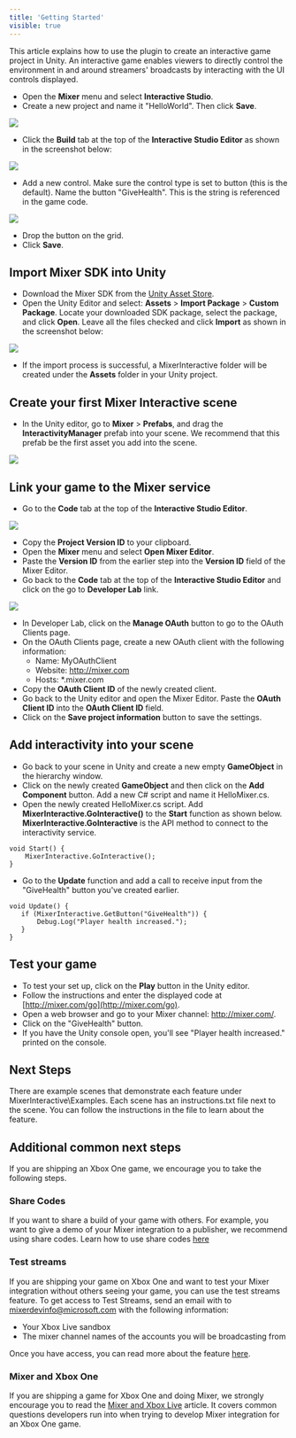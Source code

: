 ```yaml
---
title: 'Getting Started'
visible: true
---
```


This article explains how to use the plugin to create an interactive game project in Unity. An interactive game enables viewers to directly control the environment in and around streamers' broadcasts by interacting with the UI controls displayed.

* Open the **Mixer** menu and select **Interactive Studio**.
* Create a new project and name it "HelloWorld". Then click **Save**.

![](https://github.com/mixer/interactive-unity-plugin/raw/master/documentation/media/images/getting-started-create-new-project.png)

* Click the **Build** tab at the top of the **Interactive Studio Editor** as shown in the screenshot below:

![](https://github.com/mixer/interactive-unity-plugin/raw/master/documentation/media/images/getting-started-click-build-tab.png)

* Add a new control. Make sure the control type is set to button (this is the default). Name the button "GiveHealth". This is the string is referenced in the game code.

![](https://github.com/mixer/interactive-unity-plugin/raw/master/documentation/media/images/getting-started-create-give-health-button.png)

* Drop the button on the grid.
* Click **Save**.

## Import Mixer SDK into Unity

* Download the Mixer SDK from the [Unity Asset Store](https://www.assetstore.unity3d.com/#!/content/88585).
* Open the Unity Editor and select: **Assets** > **Import Package** > **Custom Package**. Locate your downloaded SDK package, select the package, and click **Open**. Leave all the files checked and click **Import** as shown in the screenshot below:

![](https://github.com/mixer/interactive-unity-plugin/raw/master/documentation/media/images/getting-started-import-unity-package.png)

* If the import process is successful, a MixerInteractive folder will be created under the **Assets** folder in your Unity project.

## Create your first Mixer Interactive scene

* In the Unity editor, go to **Mixer** > **Prefabs**, and drag the **InteractivityManager** prefab into your scene. We recommend that this prefab be the first asset you add into the scene.

![](https://github.com/mixer/interactive-unity-plugin/raw/master/documentation/media/images/getting-started-locate-prefab.png)

## Link your game to the Mixer service

* Go to the **Code** tab at the top of the **Interactive Studio Editor**.

![](https://github.com/mixer/interactive-unity-plugin/raw/master/documentation/media/images/getting-started-click-code-tag.png)

* Copy the **Project Version ID** to your clipboard.
* Open the **Mixer** menu and select **Open Mixer Editor**.
* Paste the **Version ID** from the earlier step into the **Version ID** field of the Mixer Editor.
* Go back to the **Code** tab at the top of the **Interactive Studio Editor** and click on the go to **Developer Lab** link.

![](https://github.com/mixer/interactive-unity-plugin/raw/master/documentation/media/images/getting-started-get-client-id-value.png)

* In Developer Lab, click on the **Manage OAuth** button to go to the OAuth Clients page.
* On the OAuth Clients page, create a new OAuth client with the following information:
    * Name: MyOAuthClient
    * Website: http://mixer.com
    * Hosts: *.mixer.com
* Copy the **OAuth Client ID** of the newly created client.
* Go back to the Unity editor and open the Mixer Editor. Paste the **OAuth Client ID** into the **OAuth Client ID** field.
* Click on the **Save project information** button to save the settings.

## Add interactivity into your scene

* Go back to your scene in Unity and create a new empty **GameObject** in the hierarchy window.
* Click on the newly created **GameObject** and then click on the **Add Component** button. Add a new C# script and name it HelloMixer.cs.
* Open the newly created HelloMixer.cs script. Add **MixerInteractive.GoInteractive()** to the **Start** function as shown below. **MixerInteractive.GoInteractive** is the API method to connect to the interactivity service.

```
void Start() {
    MixerInteractive.GoInteractive();
}
```

* Go to the **Update** function and add a call to receive input from the "GiveHealth" button you've created earlier.

```
void Update() {
   if (MixerInteractive.GetButton("GiveHealth")) {
       Debug.Log("Player health increased.");
   }
}
```

## Test your game

* To test your set up, click on the **Play** button in the Unity editor.
* Follow the instructions and enter the displayed code at [http://mixer.com/go](http://mixer.com/go).
* Open a web browser and go to your Mixer channel: http://mixer.com/<your channel name>.
* Click on the "GiveHealth" button.
* If you have the Unity console open, you'll see "Player health increased." printed on the console.

## Next Steps

There are example scenes that demonstrate each feature under MixerInteractive\Examples. Each scene has an instructions.txt file next to the scene. You can follow the instructions in the file to learn about the feature.

## Additional common next steps
If you are shipping an Xbox One game, we encourage you to take the following steps.

### Share Codes
If you want to share a build of your game with others. For example, you want to give a demo of your Mixer integration to a publisher, we recommend using share codes. Learn how to use share codes [here](https://github.com/mixer/interactive-unity-plugin/wiki/Using-Share-Codes)    

### Test streams
If you are shipping your game on Xbox One and want to test your Mixer integration without others seeing your game, you can use the test streams feature. To get access to Test Streams, send an email with to mixerdevinfo@microsoft.com with the following information:
* Your Xbox Live sandbox
* The mixer channel names of the accounts you will be broadcasting from

Once you have access, you can read more about the feature [here](https://watchbeam.zendesk.com/hc/en-us/articles/115005120666).

### Mixer and Xbox One
If you are shipping a game for Xbox One and doing Mixer, we strongly encourage you to read the [Mixer and Xbox Live](https://github.com/mixer/interactive-unity-plugin/wiki/Mixer-and-Xbox-Live) article. It covers common questions developers run into when trying to develop Mixer integration for an Xbox One game.